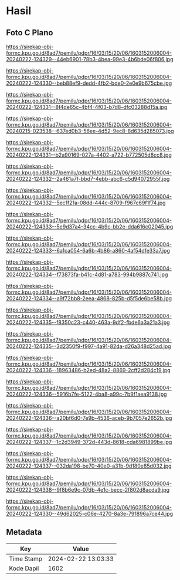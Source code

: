 # Hasil

## Foto C Plano

https://sirekap-obj-formc.kpu.go.id/8ad7/pemilu/pdpr/16/03/15/20/06/1603152006004-20240222-124329--44eb6901-78b3-4bea-99e3-4b6bde06f806.jpg

https://sirekap-obj-formc.kpu.go.id/8ad7/pemilu/pdpr/16/03/15/20/06/1603152006004-20240222-124330--beb88ef9-dedd-4fb2-bde0-2e0e9b675cbe.jpg

https://sirekap-obj-formc.kpu.go.id/8ad7/pemilu/pdpr/16/03/15/20/06/1603152006004-20240222-124331--8f4de65c-4bf4-4f03-b7d8-dfc03288d15a.jpg

https://sirekap-obj-formc.kpu.go.id/8ad7/pemilu/pdpr/16/03/15/20/06/1603152006004-20240215-023538--637ed0b3-56ee-4d52-9ec8-8d635d285073.jpg

https://sirekap-obj-formc.kpu.go.id/8ad7/pemilu/pdpr/16/03/15/20/06/1603152006004-20240222-124331--b2a90169-027a-4402-a722-b772505d8cc8.jpg

https://sirekap-obj-formc.kpu.go.id/8ad7/pemilu/pdpr/16/03/15/20/06/1603152006004-20240222-124332--2a461a7f-bbd7-4ebb-abc6-c5d94072955f.jpg

https://sirekap-obj-formc.kpu.go.id/8ad7/pemilu/pdpr/16/03/15/20/06/1603152006004-20240222-124332--5ec1f21a-08dd-444c-8709-f967c69f1f74.jpg

https://sirekap-obj-formc.kpu.go.id/8ad7/pemilu/pdpr/16/03/15/20/06/1603152006004-20240222-124333--5e9d37a4-34cc-4b9c-bb2e-dda616c02045.jpg

https://sirekap-obj-formc.kpu.go.id/8ad7/pemilu/pdpr/16/03/15/20/06/1603152006004-20240222-124333--6a1ca054-6a6b-4b86-a860-4af54dfe33a7.jpg

https://sirekap-obj-formc.kpu.go.id/8ad7/pemilu/pdpr/16/03/15/20/06/1603152006004-20240222-124334--f73873fa-b41c-4d81-a783-994b9887c741.jpg

https://sirekap-obj-formc.kpu.go.id/8ad7/pemilu/pdpr/16/03/15/20/06/1603152006004-20240222-124334--a9f72bb8-2eea-4868-825b-d5f5de6be58b.jpg

https://sirekap-obj-formc.kpu.go.id/8ad7/pemilu/pdpr/16/03/15/20/06/1603152006004-20240222-124335--f8350c23-c440-463a-9df2-fbde6a3a21a3.jpg

https://sirekap-obj-formc.kpu.go.id/8ad7/pemilu/pdpr/16/03/15/20/06/1603152006004-20240222-124335--3d2350f9-f997-4a91-82da-d26a348d25ad.jpg

https://sirekap-obj-formc.kpu.go.id/8ad7/pemilu/pdpr/16/03/15/20/06/1603152006004-20240222-124336--18963486-b2ed-48a2-8869-2cff2d284c19.jpg

https://sirekap-obj-formc.kpu.go.id/8ad7/pemilu/pdpr/16/03/15/20/06/1603152006004-20240222-124336--5916b7fe-5122-4ba8-a99c-7b9f1aea9138.jpg

https://sirekap-obj-formc.kpu.go.id/8ad7/pemilu/pdpr/16/03/15/20/06/1603152006004-20240222-124336--a20bf6d0-7e9b-4536-aceb-9b7057e2652b.jpg

https://sirekap-obj-formc.kpu.go.id/8ad7/pemilu/pdpr/16/03/15/20/06/1603152006004-20240222-124337--1c2d3949-372d-443d-8618-cda6981899be.jpg

https://sirekap-obj-formc.kpu.go.id/8ad7/pemilu/pdpr/16/03/15/20/06/1603152006004-20240222-124337--032da198-be70-40e0-a31b-9d180e85d032.jpg

https://sirekap-obj-formc.kpu.go.id/8ad7/pemilu/pdpr/16/03/15/20/06/1603152006004-20240222-124338--9f8b6e9c-07db-4e1c-becc-2f802d8acda9.jpg

https://sirekap-obj-formc.kpu.go.id/8ad7/pemilu/pdpr/16/03/15/20/06/1603152006004-20240222-124330--49d62025-c06e-4270-8a3e-791896a7ce44.jpg


## Metadata

| Key        | Value               |
| ---------- | ------------------- |
| Time Stamp | 2024-02-22 13:03:33 |
| Kode Dapil | 1602                |



